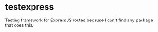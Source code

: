 # testexpress
Testing framework for ExpressJS routes because I can't find any package that does this.
